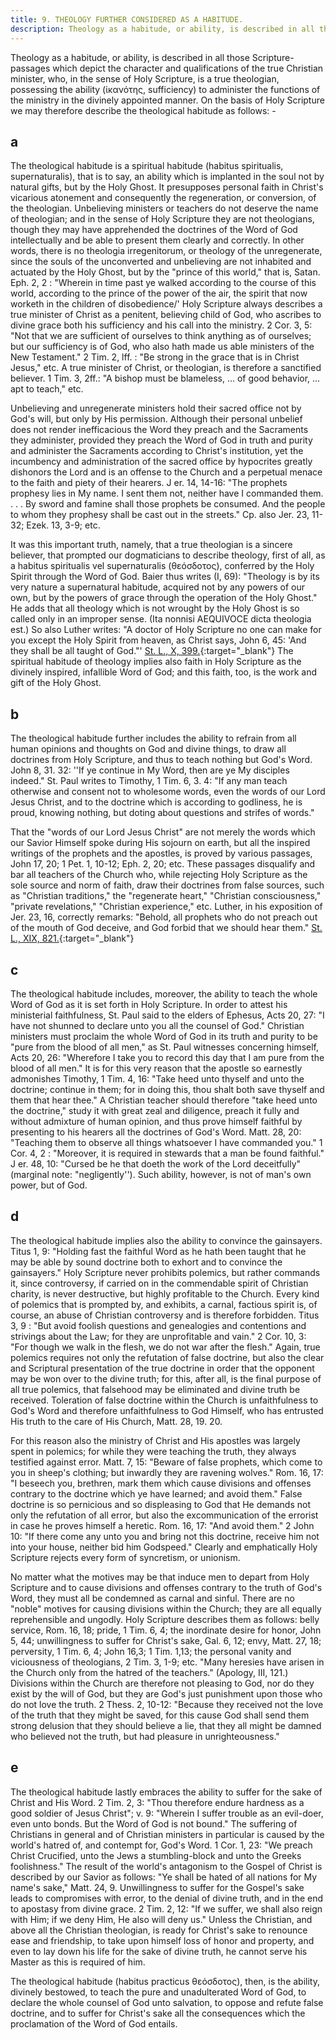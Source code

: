 ```yaml
---
title: 9. THEOLOGY FURTHER CONSIDERED AS A HABITUDE.
description: Theology as a habitude, or ability, is described in all those Scripture-passages which depict the character of the true Christian ...
---
```


Theology as a habitude, or ability, is described in all those Scripture-passages which depict the character and qualifications of the true Christian minister, who, in the sense of Holy Scripture, is a true theologian, possessing the ability (ἱκανότης, sufficiency) to administer the functions of the ministry in the divinely appointed manner. On the basis of Holy Scripture we may therefore describe the theological habitude as follows: -

## a
  The theological habitude is a spiritual habitude (habitus spiritualis, supernaturalis), that is to say, an ability which is implanted in the soul not by natural gifts, but by the Holy Ghost. It presupposes personal faith in Christ's vicarious atonement and consequently the regeneration, or conversion, of the theologian. Unbelieving ministers or teachers do not deserve the name of theologian; and in the sense of Holy Scripture they are not theologians, though they may have apprehended the doctrines of the Word of God intellectually and be able to present them clearly and correctly. In other words, there is no theologia irregenitorum, or theology of the unregenerate, since the souls of the unconverted and unbelieving are not inhabited and actuated by the Holy Ghost, but by the "prince of this world," that is, Satan. Eph. 2, 2 : "Wherein in time past ye walked according to the course of this world, according to the prince of the power of the air, the spirit that now worketh in the children of disobedience/' Holy Scripture always describes a true minister of Christ as a penitent, believing child of God, who ascribes to divine grace both his sufficiency and his call into the ministry. 2 Cor. 3, 5: "Not that we are sufficient of ourselves to think anything as of ourselves; but our sufficiency is of God, who also hath made us able ministers of the New Testament." 2 Tim. 2, lff. : "Be strong in the grace that is in Christ Jesus," etc. A true minister of Christ, or theologian, is therefore a sanctified believer. 1 Tim. 3, 2ff.: "A bishop must be blameless, ... of good behavior, ... apt to teach," etc.

  Unbelieving and unregenerate ministers hold their sacred office not by God's will, but only by His permission. Although their personal unbelief does not render inefficacious the Word they preach and the Sacraments they administer, provided they preach the Word of God in truth and purity and administer the Sacraments according to Christ's institution, yet the incumbency and administration of the sacred office by hypocrites greatly dishonors the Lord and is an offense to the Church and a perpetual menace to the faith and piety of their hearers. J er. 14, 14-16: "The prophets prophesy lies in My name. I sent them not, neither have I commanded them. . . . By sword and famine shall those prophets be consumed. And the people to whom they prophesy shall be cast out in the streets." Cp. also Jer. 23, 11-32; Ezek. 13, 3-9; etc.

  It was this important truth, namely, that a true theologian is a sincere believer, that prompted our dogmaticians to describe theology, first of all, as a habitus spiritualis vel supernaturalis (θεόσδοτος), conferred by the Holy Spirit through the Word of God. Baier thus writes (I, 69): "Theology is by its very nature a supernatural habitude, acquired not by any powers of our own, but by the powers of grace through the operation of the Holy Ghost." He adds that all theology which is not wrought by the Holy Ghost is so called only in an improper sense. (Ita nonnisi AEQUIVOCE dicta theologia est.) So also Luther writes: "A doctor of Holy Scripture no one can make for you except the Holy Spirit from heaven, as Christ says, John 6, 45: 'And they shall be all taught of God."' [St. L., X, 399.](https://archive.org/details/st-l-10-deep-l-en/page/n321/mode/2up){:target="_blank"} The spiritual habitude of theology implies also faith in Holy Scripture as the divinely inspired, infallible Word of God; and this faith, too, is the work and gift of the Holy Ghost.

  ## b
  The theological habitude further includes the ability to refrain from all human opinions and thoughts on God and divine things, to draw all doctrines from Holy Scripture, and thus to teach nothing but God's Word. John 8, 31. 32: ''If ye continue in My Word, then are ye My disciples indeed." St. Paul writes to Timothy, 1 Tim. 6, 3. 4: "If any man teach otherwise and consent not to wholesome words, even the words of our Lord Jesus Christ, and to the doctrine which is according to godliness, he is proud, knowing nothing, but doting about questions and strifes of words."

  That the "words of our Lord Jesus Christ" are not merely the words which our Savior Himself spoke during His sojourn on earth, but all the inspired writings of the prophets and the apostles, is proved by various passages, John 17, 20; 1 Pet. 1, 10-12; Eph. 2, 20; etc. These passages disqualify and bar all teachers of the Church who, while rejecting Holy Scripture as the sole source and norm of faith, draw their doctrines from false sources, such as "Christian traditions," the "regenerate heart," "Christian consciousness," "private revelations," "Christian experience," etc. Luther, in his exposition of Jer. 23, 16, correctly remarks: "Behold, all prophets who do not preach out of the mouth of God deceive, and God forbid that we should hear them." [St. L., XIX, 821.](https://archive.org/details/st-l-19-deep-l-en/page/n489/mode/2up){:target="_blank"}

  ## c
  The theological habitude includes, moreover, the ability to teach the whole Word of God as it is set forth in Holy Scripture. In order to attest his ministerial faithfulness, St. Paul said to the elders of Ephesus, Acts 20, 27: "I have not shunned to declare unto you all the counsel of God." Christian ministers must proclaim the whole Word of God in its truth and purity to be "pure from the blood of all men," as St. Paul witnesses concerning himself, Acts 20, 26: "Wherefore I take you to record this day that I am pure from the blood of all men." It is for this very reason that the apostle so earnestly admonishes Timothy, 1 Tim. 4, 16: "Take heed unto thyself and unto the doctrine; continue in them; for in doing this, thou shalt both save thyself and them that hear thee." A Christian teacher should therefore "take heed unto the doctrine," study it with great zeal and diligence, preach it fully and without admixture of human opinion, and thus prove himself faithful by presenting to his hearers all the doctrines of God's Word. Matt. 28, 20: "Teaching them to observe all things whatsoever I have commanded you." 1 Cor. 4, 2 : "Moreover, it is required in stewards that a man be found faithful." J er. 48, 10: "Cursed be he that doeth the work of the Lord deceitfully" (marginal note: "negligently''). Such ability, however, is not of man's own power, but of God.

  ## d
  The theological habitude implies also the ability to convince the gainsayers. Titus 1, 9: "Holding fast the faithful Word as he hath been taught that he may be able by sound doctrine both to exhort and to convince the gainsayers." Holy Scripture never prohibits polemics, but rather commands it, since controversy, if carried on in the commendable spirit of Christian charity, is never destructive, but highly profitable to the Church. Every kind of polemics that is prompted by, and exhibits, a carnal, factious spirit is, of course, an abuse of Christian controversy and is therefore forbidden. Titus 3, 9 : "But avoid foolish questions and genealogies and contentions and strivings about the Law; for they are unprofitable and vain." 2 Cor. 10, 3: "For though we walk in the flesh, we do not war after the flesh." Again, true polemics requires not only the refutation of false doctrine, but also the clear and Scriptural presentation of the true doctrine in order that the opponent may be won over to the divine truth; for this, after all, is the final purpose of all true polemics, that falsehood may be eliminated and divine truth be received. Toleration of false doctrine within the Church is unfaithfulness to God's Word and therefore unfaithfulness to God Himself, who has entrusted His truth to the care of His Church, Matt. 28, 19. 20.

  For this reason also the ministry of Christ and His apostles was largely spent in polemics; for while they were teaching the truth, they always testified against error. Matt. 7, 15: "Beware of false prophets, which come to you in sheep's clothing; but inwardly they are ravening wolves." Rom. 16, 17: "I beseech you, brethren, mark them which cause divisions and offenses contrary to the doctrine which ye have learned; and avoid them." False doctrine is so pernicious and so displeasing to God that He demands not only the refutation of all error, but also the excommunication of the errorist in case he proves himself a heretic. Rom. 16, 17: "And avoid them." 2 John 10: "If there come any unto you and bring not this doctrine, receive him not into your house, neither bid him Godspeed." Clearly and emphatically Holy Scripture rejects every form of syncretism, or unionism.

  No matter what the motives may be that induce men to depart from Holy Scripture and to cause divisions and offenses contrary to the truth of God's Word, they must all be condemned as carnal and sinful. There are no "noble" motives for causing divisions within the Church; they are all equally reprehensible and ungodly. Holy Scripture describes them as follows: belly service, Rom. 16, 18; pride, 1 Tim. 6, 4; the inordinate desire for honor, John 5, 44; unwillingness to suffer for Christ's sake, Gal. 6, 12; envy, Matt. 27, 18; perversity, 1 Tim. 6, 4; John 16,3; 1 Tim. 1,13; the personal vanity and viciousness of theologians, 2 Tim. 3, 1-9; etc. "Many heresies have arisen in the Church only from the hatred of the teachers." (Apology, III, 121.) Divisions within the Church are therefore not pleasing to God, nor do they exist by the will of God, but they are God's just punishment upon those who do not love the truth. 2 Thess. 2, 10-12: "Because they received not the love of the truth that they might be saved, for this cause God shall send them strong delusion that they should believe a lie, that they all might be damned who believed not the truth, but had pleasure in unrighteousness."

  ## e
  The theological habitude lastly embraces the ability to suffer for the sake of Christ and His Word. 2 Tim. 2, 3: "Thou therefore endure hardness as a good soldier of Jesus Christ"; v. 9: "Wherein I suffer trouble as an evil-doer, even unto bonds. But the Word of God is not bound." The suffering of Christians in general and of Christian ministers in particular is caused by the world's hatred of, and contempt for, God's Word. 1 Cor. 1, 23: "We preach Christ Crucified, unto the Jews a stumbling-block and unto the Greeks foolishness." The result of the world's antagonism to the Gospel of Christ is described by our Savior as follows: "Ye shall be hated of all nations for My name's sake," Matt. 24, 9. Unwillingness to suffer for the Gospel's sake leads to compromises with error, to the denial of divine truth, and in the end to apostasy from divine grace. 2 Tim. 2, 12: "If we suffer, we shall also reign with Him; if we deny Him, He also will deny us." Unless the Christian, and above all the Christian theologian, is ready for Christ's sake to renounce ease and friendship, to take upon himself loss of honor and property, and even to lay down his life for the sake of divine truth, he cannot serve his Master as this is required of him.

  The theological habitude (habitus practicus θεόσδοτος), then, is the ability, divinely bestowed, to teach the pure and unadulterated Word of God, to declare the whole counsel of God unto salvation, to oppose and refute false doctrine, and to suffer for Christ's sake all the consequences which the proclamation of the Word of God entails.